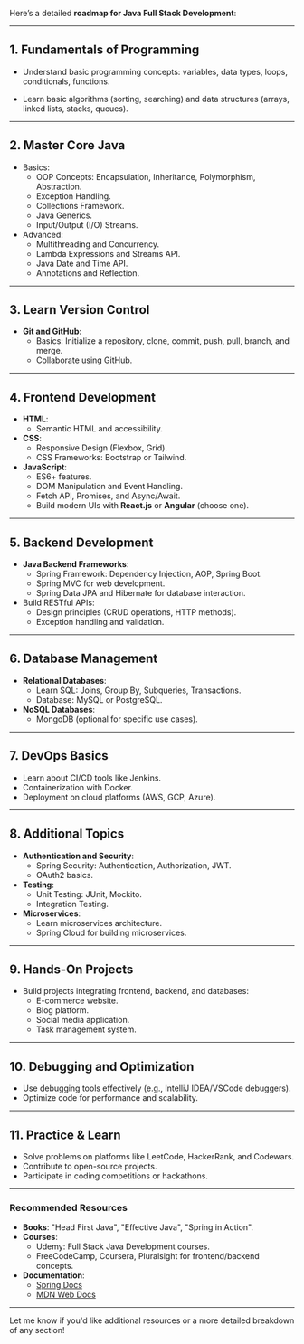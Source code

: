 Here’s a detailed **roadmap for Java Full Stack Development**:

---

## **1. Fundamentals of Programming**
   - Understand basic programming concepts:
    variables,
    data types,
    loops,
    conditionals, 
    functions.

   - Learn basic algorithms (sorting, searching) and data structures (arrays, linked lists, stacks, queues).

---

## **2. Master Core Java**
   - Basics:
     - OOP Concepts: Encapsulation, Inheritance, Polymorphism, Abstraction.
     - Exception Handling.
     - Collections Framework.
     - Java Generics.
     - Input/Output (I/O) Streams.
   - Advanced:
     - Multithreading and Concurrency.
     - Lambda Expressions and Streams API.
     - Java Date and Time API.
     - Annotations and Reflection.

---

## **3. Learn Version Control**
   - **Git and GitHub**:
     - Basics: Initialize a repository, clone, commit, push, pull, branch, and merge.
     - Collaborate using GitHub.

---

## **4. Frontend Development**
   - **HTML**:
     - Semantic HTML and accessibility.
   - **CSS**:
     - Responsive Design (Flexbox, Grid).
     - CSS Frameworks: Bootstrap or Tailwind.
   - **JavaScript**:
     - ES6+ features.
     - DOM Manipulation and Event Handling.
     - Fetch API, Promises, and Async/Await.
     - Build modern UIs with **React.js** or **Angular** (choose one).

---

## **5. Backend Development**
   - **Java Backend Frameworks**:
     - Spring Framework: Dependency Injection, AOP, Spring Boot.
     - Spring MVC for web development.
     - Spring Data JPA and Hibernate for database interaction.
   - Build RESTful APIs:
     - Design principles (CRUD operations, HTTP methods).
     - Exception handling and validation.

---

## **6. Database Management**
   - **Relational Databases**:
     - Learn SQL: Joins, Group By, Subqueries, Transactions.
     - Database: MySQL or PostgreSQL.
   - **NoSQL Databases**:
     - MongoDB (optional for specific use cases).

---

## **7. DevOps Basics**
   - Learn about CI/CD tools like Jenkins.
   - Containerization with Docker.
   - Deployment on cloud platforms (AWS, GCP, Azure).

---

## **8. Additional Topics**
   - **Authentication and Security**:
     - Spring Security: Authentication, Authorization, JWT.
     - OAuth2 basics.
   - **Testing**:
     - Unit Testing: JUnit, Mockito.
     - Integration Testing.
   - **Microservices**:
     - Learn microservices architecture.
     - Spring Cloud for building microservices.

---

## **9. Hands-On Projects**
   - Build projects integrating frontend, backend, and databases:
     - E-commerce website.
     - Blog platform.
     - Social media application.
     - Task management system.

---

## **10. Debugging and Optimization**
   - Use debugging tools effectively (e.g., IntelliJ IDEA/VSCode debuggers).
   - Optimize code for performance and scalability.

---

## **11. Practice & Learn**
   - Solve problems on platforms like LeetCode, HackerRank, and Codewars.
   - Contribute to open-source projects.
   - Participate in coding competitions or hackathons.

---

### **Recommended Resources**
   - **Books**: "Head First Java", "Effective Java", "Spring in Action".
   - **Courses**:
     - Udemy: Full Stack Java Development courses.
     - FreeCodeCamp, Coursera, Pluralsight for frontend/backend concepts.
   - **Documentation**:
     - [Spring Docs](https://spring.io/projects/spring-boot)
     - [MDN Web Docs](https://developer.mozilla.org/)

---

Let me know if you'd like additional resources or a more detailed breakdown of any section!